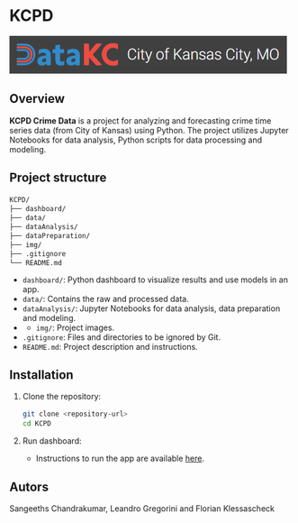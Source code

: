 # KCPD

[![Banner](./img/banner.png)](https://data.kcmo.org/)

## Overview

**KCPD Crime Data**  is a project for analyzing and forecasting crime time series data (from City of Kansas) using Python. The project utilizes Jupyter Notebooks for data analysis, Python scripts for data processing and modeling.

## Project structure

```
KCPD/
├── dashboard/
├── data/
├── dataAnalysis/
├── dataPreparation/
├── img/
├── .gitignore
└── README.md
```

- `dashboard/`: Python dashboard to visualize results and use models in an app.
- `data/`: Contains the raw and processed data.
- `dataAnalysis/`: Jupyter Notebooks for data analysis, data preparation and modeling.
- - `img/`: Project images.
- `.gitignore`: Files and directories to be ignored by Git.
- `README.md`: Project description and instructions.

## Installation

1. Clone the repository:

   ```bash
   git clone <repository-url>
   cd KCPD
   ```

2. Run dashboard:

   - Instructions to run the app are available [here](https://github.com/Sangeeths11/KCPD/tree/main/dashboard#readme).

## Autors

Sangeeths Chandrakumar, Leandro Gregorini and Florian Klessascheck
